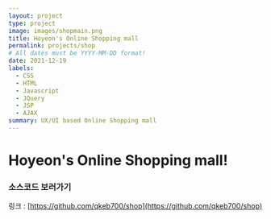 ```yaml
---
layout: project
type: project
image: images/shopmain.png
title: Hoyeon's Online Shopping mall
permalink: projects/shop
# All dates must be YYYY-MM-DD format!
date: 2021-12-19
labels:
  - CSS
  - HTML
  - Javascript
  - JQuery
  - JSP
  - AJAX
summary: UX/UI based Online Shopping mall
---
```


# Hoyeon's Online Shopping mall!

### 소스코드 보러가기
링크 : [https://github.com/qkeb700/shop](https://github.com/qkeb700/shop)
